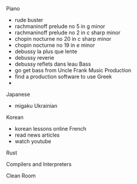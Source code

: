 





Piano
- rude buster
- rachmaninoff prelude no 5 in g minor
- rachmaninoff prelude no 2 in c sharp minor
- chopin nocturne no 20 in c sharp minor
- chopin nocturne no 19 in e minor
- debussy la plus que lente
- debussy reverie
- debussy reflets dans leau
Bass
- go get bass from Uncle Frank
Music Production
- find a production software to use
Greek
- 
Japanese
- migaku
Ukrainian

Korean 
- korean lessons online
French
- read news articles
- watch youtube

Rust

Compilers and Interpreters

Clean Room